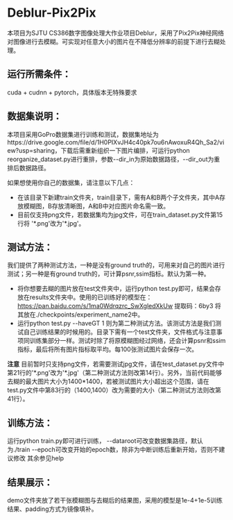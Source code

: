 # Deblur-Pix2Pix

本项目为SJTU CS386数字图像处理大作业项目Deblur，采用了Pix2Pix神经网络对图像进行去模糊。可实现对任意大小的图片在不降低分辨率的前提下进行去糊处理。

## 运行所需条件：
cuda + cudnn + pytorch，具体版本无特殊要求

## 数据集说明：
本项目采用GoPro数据集进行训练和测试，数据集地址为https://drive.google.com/file/d/1H0PIXvJH4c40pk7ou6nAwoxuR4Qh_Sa2/view?usp=sharing，下载后需重新组织一下图片编排，可运行python reorganize_dataset.py进行重排，参数--dir_in为原始数据路径，--dir_out为重排后数据路径。

如果想使用你自己的数据集，请注意以下几点：
- 在该目录下新建train文件夹，train目录下，需有A和B两个子文件夹，其中A存放模糊图，B存放清晰图，A和B中对应图片命名需一致。
- 目前仅支持png文件，若数据集均为jpg文件，可在train_dataset.py文件第15行将 '\*.png'改为'\*.jpg'。


## 测试方法：
我们提供了两种测试方法，一种是没有ground truth的，可用来对自己的图片进行测试；另一种是有ground truth的，可计算psnr,ssim指标。默认为第一种。
- 将你想要去糊的图片放在test文件夹中，运行python test.py即可，结果会存放在results文件夹中。使用的已训练好的模型在：https://pan.baidu.com/s/1ma0Wdrqzrc_SwXgledXkUw 
提取码：6by3 
将其放在./checkpoints/experiment_name2中。
- 运行python test.py --haveGT 1 则为第二种测试方法。该测试方法是我们测试自己训练结果的时候用的。目录下需有一个test文件夹，文件格式与注意事项同训练集部分一样。测试时除了将原模糊图经过网络，还会计算psnr和ssim指标，最后将所有图片指标取平均。每100张测试图片会保存一次。

**注意**
目前暂时只支持png文件，若需要测试jpg文件，请在test_dataset.py文件中第21行的'\*.png'改为'\*.jpg'（第二种测试方法则改第14行）。另外，当前代码能够去糊的最大图片大小为1400*1400，若被测试图片大小超出这个范围，请在test.py文件中第83行的（1400,1400）改为需要的大小（第二种测试方法则改第41行）。


## 训练方法：
运行python train.py即可进行训练，
--dataroot可改变数据集路径，默认为./train
--epoch可改变开始的epoch数，除非为中断训练后重新开始，否则不建议修改
其余参见help

## 结果展示：
demo文件夹放了若干张模糊图与去糊后的结果图，采用的模型是1e-4+1e-5训练结果、padding方式为镜像填补。
